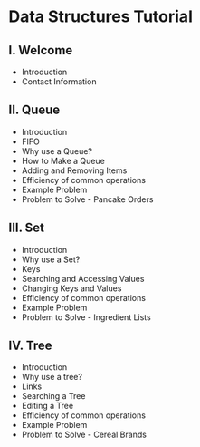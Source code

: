 # Data Structures Tutorial
## I. Welcome
* Introduction
* Contact Information
## II. Queue
* Introduction
* FIFO
* Why use a Queue?
* How to Make a Queue
* Adding and Removing Items
* Efficiency of common operations
* Example Problem
* Problem to Solve - Pancake Orders
## III. Set 
* Introduction
* Why use a Set? 
* Keys
* Searching and Accessing Values
* Changing Keys and Values
* Efficiency of common operations
* Example Problem
* Problem to Solve - Ingredient Lists
## IV. Tree
* Introduction
* Why use a tree? 
* Links
* Searching a Tree
* Editing a Tree
* Efficiency of common operations
* Example Problem
* Problem to Solve - Cereal Brands
